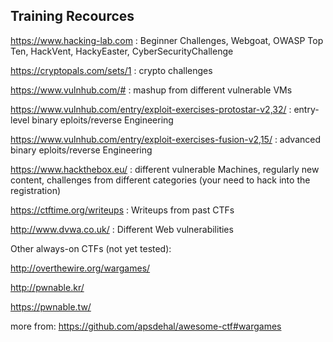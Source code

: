 ## Training Recources

https://www.hacking-lab.com   : Beginner Challenges, Webgoat, OWASP Top Ten, HackVent, HackyEaster, CyberSecurityChallenge

https://cryptopals.com/sets/1 : crypto challenges

https://www.vulnhub.com/#     : mashup from different vulnerable VMs

https://www.vulnhub.com/entry/exploit-exercises-protostar-v2,32/  : entry-level binary eploits/reverse Engineering  

https://www.vulnhub.com/entry/exploit-exercises-fusion-v2,15/     : advanced binary eploits/reverse Engineering

https://www.hackthebox.eu/    : different vulnerable Machines, regularly new content, challenges from different categories (your need to hack into the registration)

https://ctftime.org/writeups  : Writeups from past CTFs

http://www.dvwa.co.uk/        : Different Web vulnerabilities 

Other always-on CTFs (not yet tested):

http://overthewire.org/wargames/

http://pwnable.kr/

https://pwnable.tw/

more from: https://github.com/apsdehal/awesome-ctf#wargames

